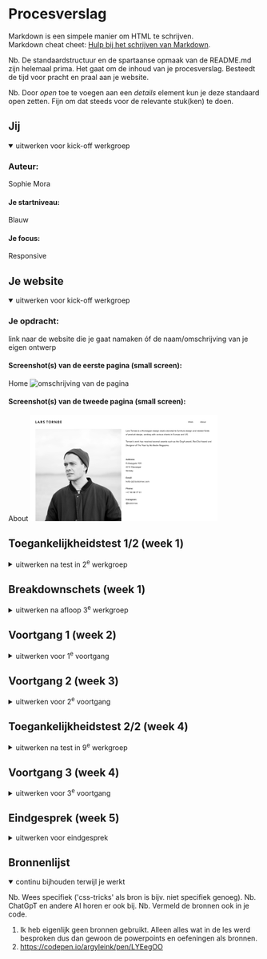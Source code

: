 # Procesverslag
Markdown is een simpele manier om HTML te schrijven.  
Markdown cheat cheet: [Hulp bij het schrijven van Markdown](https://github.com/adam-p/markdown-here/wiki/Markdown-Cheatsheet).

Nb. De standaardstructuur en de spartaanse opmaak van de README.md zijn helemaal prima. Het gaat om de inhoud van je procesverslag. Besteedt de tijd voor pracht en praal aan je website.

Nb. Door *open* toe te voegen aan een *details* element kun je deze standaard open zetten. Fijn om dat steeds voor de relevante stuk(ken) te doen.





## Jij

<details open>
  <summary>uitwerken voor kick-off werkgroep</summary>

  ### Auteur:
  Sophie Mora

  #### Je startniveau:
  Blauw

  #### Je focus:
  Responsive
 
</details>





## Je website

<details open>
  <summary>uitwerken voor kick-off werkgroep</summary>

  ### Je opdracht:
  link naar de website die je gaat namaken óf de naam/omschrijving van je eigen ontwerp

  #### Screenshot(s) van de eerste pagina (small screen): 
  Home
  <img src="readme-images/fotosite.png" width="375px" alt="omschrijving van de pagina">

  #### Screenshot(s) van de tweede pagina (small screen):
  About 
  <img src="readme-images/fotosite2.png" width="375px" alt="omschrijving van de pagina">
 
</details>



## Toegankelijkheidstest 1/2 (week 1)

<details>
  <summary>uitwerken na test in 2<sup>e</sup> werkgroep</summary>

  ### Bevindingen
Best een antal errors, 90 namelijk. Ik had alleen geen light/dark mode dus daar wil ik me nog wel in verdiepen. 

<img src="readme-images/716986578.091584.jpg">
<img src="readme-images/716986588.058630.jpg">
<img src="readme-images/716986593.469784.jpg">
<img src="readme-images/716986603.143518.jpg">
<img src="readme-images/716986608.669058.jpg">
</details>



## Breakdownschets (week 1)

<details>
  <summary>uitwerken na afloop 3<sup>e</sup> werkgroep</summary>

  ### de hele pagina: 
  <img src="readme-images/breakdownschets.jpg" width="375px" alt="breakdown van de hele pagina">

</details>





## Voortgang 1 (week 2)

<details>
  <summary>uitwerken voor 1<sup>e</sup> voortgang</summary>

  ### Stand van zaken
  Het ging best goed alleen ik merk dat ik gewoon snel vastloop en dan ook maar opgeef omdat ik het niet interessant vind. Ik heb nu wel een goede site eigenlijk alleen op mobiel formaat klopt hij niet meer. Dus hier moet ik nog het een en ander aan veranderen.


  ### Agenda voor meeting
  samen met je groepje opstellen

  | Sophie 1       | Rhania 2           | Amber 3      | Elles 4          |
  | ---            | ---                | ---          | ---              |
  | Flexbox en r   | flexbox            | moeite met t-| logo midden pla- |
  | esponsive      |                    | ekst en scha-| atsen schalen    |
  | ...            | ...                | len          | ...              |


  ### Verslag van meeting
  hier na afloop snel de uitkomsten van de meeting vastleggen

  - ik moet meer opdrachten doen en verdiepen in de stof. 
  - Ook kwam eruit dat we de volgende les aan mijn site moesten werken omdat de student assistenten niet goed konden zien waar het nou aan lag dat iets niet werkte

</details>



## Voortgang 2 (week 3)

<details>
  <summary>uitwerken voor 2<sup>e</sup> voortgang</summary>

  ### Stand van zaken
  Eigenlijk is mijn site bijna af, dus het gaat super goed. Ik vind alleen een menu maken nog heel lastig. Hier moet ik dus een aantal vragen over stellen. 


  ### Agenda voor meeting
  samen met je groepje opstellen

  | Sophie 1       | Rhania 2           | Elles 3      | Amber 4          |
  | ---            | ---                | ---          | ---              |
  | Ik hoef niet   | en dit             | en ik dit    | en dan ik dat    |
  | echt te bespre | dit als er tijd is | nog een punt | dit wil ik zeker |
  | ken            | ...                | ...          | ...              |


  ### Verslag van meeting
  Het was best een chaotsiche en onhandige meeting omdat hij online was en we allemaal best veel moeite hadden met github en teams

  - Uitklapbaar menu maken en vormgeven
  - media query toevoegen om de site zo responsive mogelijk te maken
  - Focussen op de dark light mode en deze goed laten werken
- ...

</details>





## Toegankelijkheidstest 2/2 (week 4)

<details>
  <summary>uitwerken na test in 9<sup>e</sup> werkgroep</summary>

  ### Bevindingen
  Eerst had mijn site 90 errors, en mijn 'namaak' heeft 0 erros (als het goed is). Ook had mijn site geen dark/light mode die heb ik er aan toegevoegd. Ook had ik nog niet al mijn images een alt tribute gegeven dus dat heb ik ook aangepast. 

  <img src="readme-images/IMG_8503.HEIC">
  <img src="readme-images/IMG_8504.HEIC">
  <img src="readme-images/IMG_8505.HEIC">
  <img src="readme-images/IMG_8506.HEIC">
  <img src="readme-images/IMG_8507.HEIC">

</details>





## Voortgang 3 (week 4)

<details>
  <summary>uitwerken voor 3<sup>e</sup> voortgang</summary>

  ### Stand van zaken
  Eigenlijk is mijn webiste zo goed als af. Hij is precies zoals ik hoopte en beter. 


  ### Agenda voor meeting
  samen met je groepje opstellen

  | Sophie 1       | Rhania 2           | Elles 3      | Amber 4          |
  | ---            | ---                | ---          | ---              |
  | puntjes op de  |                    | Responsive   | caption en trans-|
  | i zetten       | plaatjes           |              | cript            |
  | ...            | ...                | ...          | px en em         |


  ### Verslag van meeting
  hier na afloop snel de uitkomsten van de meeting vastleggen

  - ik moest toch nog voor mobiel een aantal aanpassingen maken, namelijk: tekst over de plaatjes aangezien je niet kunt tabben op telefoon. 
  - ook heb ik nog een extra form toegevoegd. 

</details>





## Eindgesprek (week 5)

<details>
  <summary>uitwerken voor eindgesprek</summary>

  ### Je uitkomst - karakteristiek screenshots:
  <img src="readme-images/Screenshot 2023-10-04 at 14.16.59.png" width="375px" alt="uitomst opdracht 1">
  <img src="readme-images/Screenshot 2023-10-04 at 14.17.09.png" width="375px" alt="uitomst opdracht 1">
  <img src="readme-images/Screenshot 2023-10-04 at 14.17.22.png" width="375px" alt="uitomst opdracht 1">
  <img src="readme-images/Screenshot 2023-10-04 at 14.17.42.png" width="375px" alt="uitomst opdracht 1">
  <img src="readme-images/Screenshot 2023-10-04 at 14.17.53.png" width="375px" alt="uitomst opdracht 1">
  <img src="readme-images/Screenshot 2023-10-04 at 14.18.01.png" width="375px" alt="uitomst opdracht 1">
  <img src="readme-images/Screenshot 2023-10-04 at 14.18.24.png" width="375px" alt="uitomst opdracht 1">
  <img src="readme-images/Screenshot 2023-10-04 at 14.18.38.png" width="375px" alt="uitomst opdracht 1">


  ### Dit ging goed/Heb ik geleerd: 
  Korte omschrijving met plaatjes

  <img src="readme-images/Screenshot 2023-10-04 at 14.21.29.png" width="375px" alt="top">
  <img src="readme-images/Screenshot 2023-10-04 at 14.21.45.png" width="375px" alt="top">
  <img src="readme-images/Screenshot 2023-10-04 at 14.21.53.png" width="375px" alt="top">


  ### Dit was lastig/Is niet gelukt:
  Korte omschrijving met plaatjes

  <img src="readme-images/Screenshot 2023-10-04 at 14.22.57.png" width="375px" alt="bummer">
</details>





## Bronnenlijst

<details open>
  <summary>continu bijhouden terwijl je werkt</summary>

  Nb. Wees specifiek ('css-tricks' als bron is bijv. niet specifiek genoeg). 
  Nb. ChatGpT en andere AI horen er ook bij.
  Nb. Vermeld de bronnen ook in je code.

  1. Ik heb eigenlijk geen bronnen gebruikt. Alleen alles wat in de les werd besproken dus dan gewoon de powerpoints en oefeningen als bronnen.
  2. https://codepen.io/argyleink/pen/LYEegOO

</details>